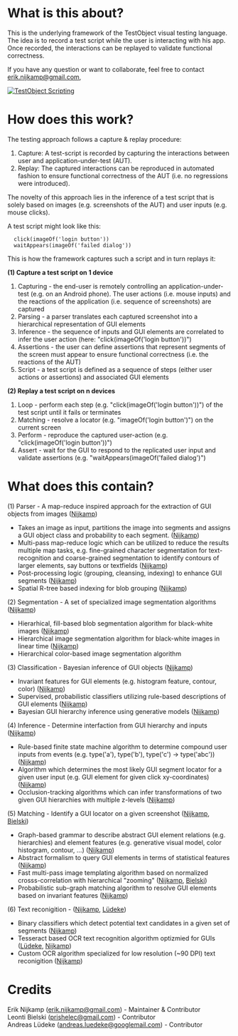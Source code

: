What is this about?
==============

This is the underlying framework of the TestObject visual testing language.
The idea is to record a test script while the user is interacting with his app.
Once recorded, the interactions can be replayed to validate functional correctness.

If you have any question or want to collaborate, feel free to contact erik.nijkamp@gmail.com,

[![TestObject Scripting](https://raw.githubusercontent.com/wiki/testobject/visual-scripting/recorder.png)](http://www.youtube.com/watch?v=8PSkyYzxQ0I)

How does this work?
==============

The testing approach follows a capture & replay procedure:
 1. Capture: A test-script is recorded by capturing the interactions between user and application-under-test (AUT).
 2. Replay: The captured interactions can be reproduced in automated fashion to ensure functional correctness of the AUT (i.e. no regressions were introduced).

The novelty of this approach lies in the inference of a test script that is solely based on images (e.g. screenshots of the AUT) and user inputs (e.g. mouse clicks).

A test script might look like this:

      click(imageOf('login button'))   
      waitAppears(imageOf('failed dialog'))

This is how the framework captures such a script and in turn replays it:

**(1) Capture a test script on 1 device**
 
 1. Capturing - the end-user is remotely controlling an application-under-test (e.g. on an Android phone). The user actions (i.e. mouse inputs) and the reactions of the application (i.e. sequence of screenshots) are captured
 2. Parsing - a parser translates each captured screenshot into a hierarchical representation of GUI elements
 3. Inference - the sequence of inputs and GUI elements are correlated to infer the user action (here: "click(imageOf('login button'))")
 4. Assertions - the user can define assertions that represent segments of the screen must appear to ensure functional correctness (i.e. the reactions of the AUT)
 5. Script - a test script is defined as a sequence of steps (either user actions or assertions) and associated GUI elements
 
**(2) Replay a test script on n devices**

 1. Loop - perform each step (e.g. "click(imageOf('login button'))") of the test script until it fails or terminates
 2. Matching - resolve a locator (e.g. "imageOf('login button')") on the current screen
 3. Perform - reproduce the captured user-action (e.g. "click(imageOf('login button'))")
 4. Assert - wait for the GUI to respond to the replicated user input and validate assertions (e.g. "waitAppears(imageOf('failed dialog')")

What does this contain?
==============

(1) Parser - A map-reduce inspired approach for the extraction of GUI objects from images ([Nijkamp](mailto:erik.nijkamp@gmail.com))
   * Takes an image as input, partitions the image into segments and assigns a GUI object class and probability to each segment. ([Nijkamp](mailto:erik.nijkamp@gmail.com))
   * Multi-pass map-reduce logic which can be utilized to reduce the results multiple map tasks, e.g. fine-grained character segmentation for text-recognition and coarse-grained segmentation to identify contours of larger elements, say buttons or textfields ([Nijkamp](mailto:erik.nijkamp@gmail.com))
   * Post-processing logic (grouping, cleansing, indexing) to enhance GUI segments ([Nijkamp](mailto:erik.nijkamp@gmail.com))
   * Spatial R-tree based indexing for blob grouping ([Nijkamp](mailto:erik.nijkamp@gmail.com)) 

(2) Segmentation - A set of specialized image segmentation algorithms  ([Nijkamp](mailto:erik.nijkamp@gmail.com))
   * Hierarhical, fill-based blob segmentation algorithm for black-white images ([Nijkamp](mailto:erik.nijkamp@gmail.com)) 
   * Hierarchical image segmentation algorithm for black-white images in linear time ([Nijkamp](mailto:erik.nijkamp@gmail.com))
   * Hierarchical color-based image segmentation algorithm

(3) Classification - Bayesian inference of GUI objects ([Nijkamp](mailto:erik.nijkamp@gmail.com))
   * Invariant features for GUI elements (e.g. histogram feature, contour, color) ([Nijkamp](mailto:erik.nijkamp@gmail.com))
   * Supervised, probabilistic classifiers utilizing rule-based descriptions of GUI elements ([Nijkamp](mailto:erik.nijkamp@gmail.com))
   * Bayesian GUI hierarchy inference using generative models ([Nijkamp](mailto:erik.nijkamp@gmail.com))

(4) Inference - Determine interfaction from GUI hierarchy and inputs ([Nijkamp](mailto:erik.nijkamp@gmail.com))
   * Rule-based finite state machine algorithm to determine compound user inputs from events (e.g. type('a'), type('b'), type('c') -> type('abc')) ([Nijkamp](mailto:erik.nijkamp@gmail.com))
   * Algorithm which determines the most likely GUI segment locator for a given user input (e.g. GUI element for given click xy-coordinates) ([Nijkamp](mailto:erik.nijkamp@gmail.com))
   * Occlusion-tracking algorithms which can infer transformations of two given GUI hierarchies with multiple z-levels ([Nijkamp](mailto:erik.nijkamp@gmail.com))

(5) Matching - Identify a GUI locator on a given screenshot ([Nijkamp](mailto:erik.nijkamp@gmail.com), [Bielski](prishelec@gmail.com))
   * Graph-based grammar to describe abstract GUI element relations (e.g. hierarchies) and element features (e.g. generative visual model, color histogram, contour, ...) ([Nijkamp](mailto:erik.nijkamp@gmail.com))
   * Abstract formalism to query GUI elements in terms of statistical features ([Nijkamp](mailto:erik.nijkamp@gmail.com))
   * Fast multi-pass image templating algorithm based on normalized crosss-correlation with hierarchical "zooming" ([Nijkamp](mailto:erik.nijkamp@gmail.com), [Bielski](prishelec@gmail.com))
   * Probabilistic sub-graph matching algorithm to resolve GUI elements based on invariant features ([Nijkamp](mailto:erik.nijkamp@gmail.com))
   
(6) Text reconigition - ([Nijkamp](mailto:erik.nijkamp@gmail.com), [Lüdeke](mailto:andreas.luedeke@googlemail.com))
   * Binary classifiers which detect potential text candidates in a given set of segments ([Nijkamp](mailto:erik.nijkamp@gmail.com))
   * Tesseract based OCR text recognition algorithm optizmied for GUIs ([Lüdeke](mailto:andreas.luedeke@googlemail.com), [Nijkamp](mailto:erik.nijkamp@gmail.com))
   * Custom OCR algorithm specialized for low resolution (~90 DPI) text reconigition ([Nijkamp](mailto:erik.nijkamp@gmail.com))



Credits
==============

Erik Nijkamp (erik.nijkamp@gmail.com) - Maintainer & Contributor   
Leonti Bielski (prishelec@gmail.com) - Contributor   
Andreas Lüdeke (andreas.luedeke@googlemail.com) - Contributor  



